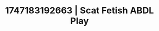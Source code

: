 ---
categories:
- Nerdy seduction
- Erotic dance
- Erotic transformation
- Hentai
- POV erotica
image: /assets/images/1747183192663.jpg
layout: post
seo:
  description: Featured content with exclusive ABDL Play, Scat Fetish. HD images available.
  keywords: ABDL Play, Scat Fetish
  og_image: /assets/images/1747183192663.jpg
  schema_type: VisualArtwork
tags:
- ABDL Play
- '#1747183192663'
- Scat Fetish
title: 1747183192663 | Scat Fetish ABDL Play
---